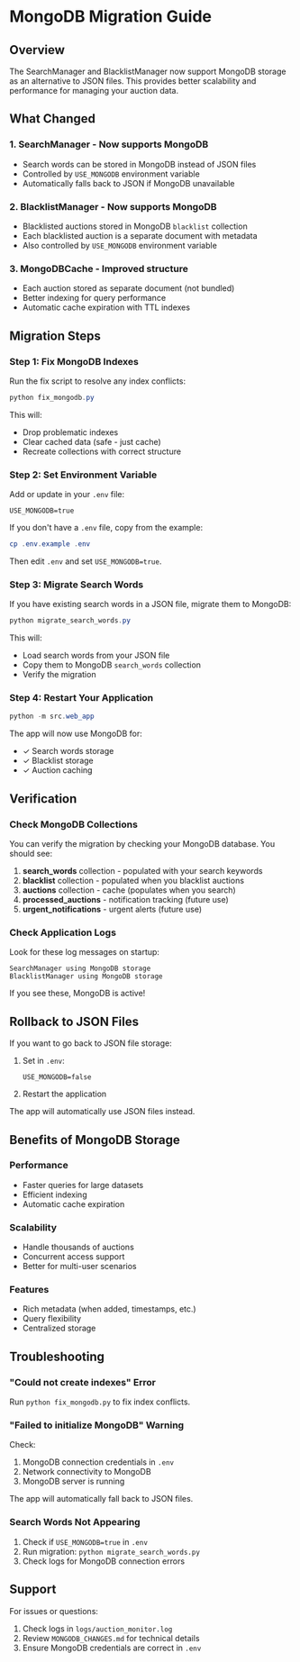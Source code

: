 # MongoDB Migration Guide

## Overview

The SearchManager and BlacklistManager now support MongoDB storage as an alternative to JSON files. This provides better scalability and performance for managing your auction data.

## What Changed

### 1. **SearchManager** - Now supports MongoDB
- Search words can be stored in MongoDB instead of JSON files
- Controlled by `USE_MONGODB` environment variable
- Automatically falls back to JSON if MongoDB unavailable

### 2. **BlacklistManager** - Now supports MongoDB  
- Blacklisted auctions stored in MongoDB `blacklist` collection
- Each blacklisted auction is a separate document with metadata
- Also controlled by `USE_MONGODB` environment variable

### 3. **MongoDBCache** - Improved structure
- Each auction stored as separate document (not bundled)
- Better indexing for query performance
- Automatic cache expiration with TTL indexes

## Migration Steps

### Step 1: Fix MongoDB Indexes

Run the fix script to resolve any index conflicts:

```powershell
python fix_mongodb.py
```

This will:
- Drop problematic indexes
- Clear cached data (safe - just cache)
- Recreate collections with correct structure

### Step 2: Set Environment Variable

Add or update in your `.env` file:

```env
USE_MONGODB=true
```

If you don't have a `.env` file, copy from the example:

```powershell
cp .env.example .env
```

Then edit `.env` and set `USE_MONGODB=true`.

### Step 3: Migrate Search Words

If you have existing search words in a JSON file, migrate them to MongoDB:

```powershell
python migrate_search_words.py
```

This will:
- Load search words from your JSON file
- Copy them to MongoDB `search_words` collection
- Verify the migration

### Step 4: Restart Your Application

```powershell
python -m src.web_app
```

The app will now use MongoDB for:
- ✓ Search words storage
- ✓ Blacklist storage  
- ✓ Auction caching

## Verification

### Check MongoDB Collections

You can verify the migration by checking your MongoDB database. You should see:

1. **search_words** collection - populated with your search keywords
2. **blacklist** collection - populated when you blacklist auctions
3. **auctions** collection - cache (populates when you search)
4. **processed_auctions** - notification tracking (future use)
5. **urgent_notifications** - urgent alerts (future use)

### Check Application Logs

Look for these log messages on startup:

```
SearchManager using MongoDB storage
BlacklistManager using MongoDB storage
```

If you see these, MongoDB is active!

## Rollback to JSON Files

If you want to go back to JSON file storage:

1. Set in `.env`:
   ```env
   USE_MONGODB=false
   ```

2. Restart the application

The app will automatically use JSON files instead.

## Benefits of MongoDB Storage

### Performance
- Faster queries for large datasets
- Efficient indexing
- Automatic cache expiration

### Scalability
- Handle thousands of auctions
- Concurrent access support
- Better for multi-user scenarios

### Features
- Rich metadata (when added, timestamps, etc.)
- Query flexibility
- Centralized storage

## Troubleshooting

### "Could not create indexes" Error

Run `python fix_mongodb.py` to fix index conflicts.

### "Failed to initialize MongoDB" Warning

Check:
1. MongoDB connection credentials in `.env`
2. Network connectivity to MongoDB
3. MongoDB server is running

The app will automatically fall back to JSON files.

### Search Words Not Appearing

1. Check if `USE_MONGODB=true` in `.env`
2. Run migration: `python migrate_search_words.py`
3. Check logs for MongoDB connection errors

## Support

For issues or questions:
1. Check logs in `logs/auction_monitor.log`
2. Review `MONGODB_CHANGES.md` for technical details
3. Ensure MongoDB credentials are correct in `.env`
